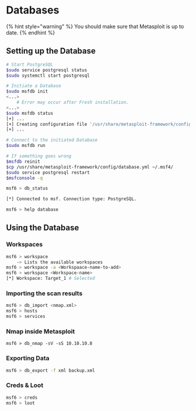 # Databases

{% hint style="warning" %}
You should make sure that Metasploit is up to date.
{% endhint %}

## Setting up the Database&#x20;

```bash
# Start PostgreSQL
$sudo service postgresql status
$sudo systemctl start postgresql

# Initiate a Database
$sudo msfdb init 
<...>
    # Error may occur after Fresh installation.
<...>
$sudo msfdb status
[+] ...
[+] Creating configuration file '/usr/share/metasploit-framework/config/database.yml'
[+] ...

# Connect to the initiated Database
$sudo msfdb run

# If something goes wrong 
$msfdb reinit
$cp /usr/share/metasploit-framework/config/database.yml ~/.msf4/
$sudo service postgresql restart
$msfconsole -q

msf6 > db_status

[*] Connected to msf. Connection type: PostgreSQL.

msf6 > help database

```

## Using the Database

### Workspaces

```bash
msf6 > workspace
    -> Lists the available workspaces
msf6 > workspace -a <Workspaace-name-to-add>
msf6 > workspace <Workspace-name>
[*] Workspace: Target_1 # Selected

```

### Importing the scan results

```bash
msf6 > db_import <nmap.xml>
msf6 > hosts
msf6 > services
```

### Nmap inside Metasploit

```
msf6 > db_nmap -sV -sS 10.10.10.8
```

### Exporting Data

```bash
msf6 > db_export -f xml backup.xml
```

### Creds & Loot

```bash
msf6 > creds
msf6 > loot 
```
